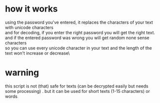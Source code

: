 # how it works
using the password you've entered, it replaces the characters of your text with unicode characters\
and for decoding, if you enter the right password you will get the right text. and if the entered password was wrong you will get random none sense characters\
so you can use every unicode character in your text and the length of the text won't increase or decrease\

# warning
this script is not (that) safe for texts (can be decrypted easily but needs some processing) . but it can be used for short texts (1-15 characters) or words
